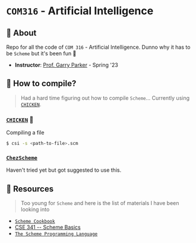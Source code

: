 # `COM316` - **Artificial Intelligence**

## :eyes: About

Repo for all the code of `COM 316` - Artificial Intelligence. Dunno why it has to be `Scheme` but it's been fun :shrug: 

- **Instructor**: [Prof. Garry Parker](https://oak.conncoll.edu/parker/) - Spring '23

## :wrench: How to compile?

> Had a hard time figuring out how to compile `Scheme`... Currently using [`CHICKEN`](http://wiki.call-cc.org/man/5/Getting%20started#installing-chicken). 

### [`CHICKEN`](http://wiki.call-cc.org/man/5/Getting%20started#installing-chicken) :chicken:

Compiling a file

```bash
$ csi -s <path-to-file>.scm
```

### [`ChezScheme`](https://github.com/cisco/ChezScheme/)

Haven't tried yet but got suggested to use this.

## :book: Resources

> Too young for `Scheme` and here is the list of materials I have been looking into

- [`Scheme Cookbook`](https://cookbook.scheme.org/)
- [CSE 341 -- Scheme Basics](https://courses.cs.washington.edu/courses/cse341/02wi/scheme/basics.html)
- [`The Scheme Programming Language`](https://www.scheme.com/tspl4/)